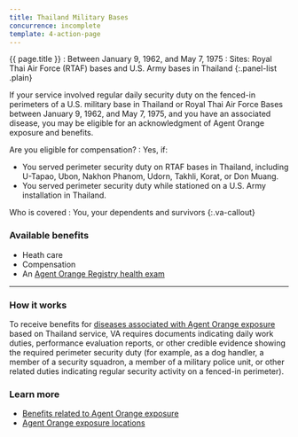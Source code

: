 ```yaml
---
title: Thailand Military Bases
concurrence: incomplete
template: 4-action-page
---
```


{{ page.title }}
: Between January 9, 1962, and May 7, 1975
: Sites: Royal Thai Air Force (RTAF) bases and U.S. Army bases in Thailand
{:.panel-list .plain}

If your service involved regular daily security duty on the fenced-in perimeters of a U.S. military base in Thailand or Royal Thai Air Force Bases between January 9, 1962, and May 7, 1975, and you have an associated disease, you may be eligible for an acknowledgment of Agent Orange exposure and benefits.


Are you eligible for compensation?
: Yes, if:
  - You served perimeter security duty on RTAF bases in Thailand, including U-Tapao, Ubon, Nakhon Phanom, Udorn, Takhli, Korat, or Don Muang.
  - You served perimeter security duty while stationed on a U.S. Army installation in Thailand.

Who is covered
: You, your dependents and survivors
{:.va-callout}

### Available benefits
- Heath care
- Compensation
- An [Agent Orange Registry health exam](/disability-benefits/conditions/exposure-to-hazardous-materials/agent-orange/registry-health-exam/)

-----

### How it works
To receive benefits for [diseases associated with Agent Orange exposure](/disability-benefits/conditions/exposure-to-hazardous-materials/agent-orange/diseases/) based on Thailand service, VA requires documents indicating daily work duties, performance evaluation reports, or other credible evidence showing the required perimeter security duty (for example, as a dog handler, a member of a security squadron, a member of a military police unit, or other related duties indicating regular security activity on a fenced-in perimeter).

### Learn more
- [Benefits related to Agent Orange exposure](http://www.publichealth.va.gov/exposures/agentorange/benefits/index.asp)
- [Agent Orange exposure locations](/disability-benefits/conditions/exposure-to-hazardous-materials/agent-orange/)
